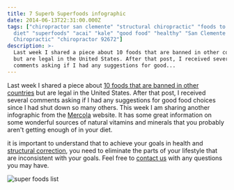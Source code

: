 ```yaml
---
title: 7 Superb Superfoods infographic
date: 2014-06-13T22:31:00.000Z
tags: ["chiropractor san clemente" "structural chiropractic" "foods to add to
  diet" "superfoods" "acai" "kale" "good food" "healthy" "San Clemente
  Chiropractic" "chiropractor 92672"]
description: >-
  Last week I shared a piece about 10 foods that are banned in other countries
  but are legal in the United States. After that post, I received several
  comments asking if I had any suggestions for good...
---
```

Last week I shared a piece about [10 foods that are banned in other countries](10-banned-food-items-americans-should-stop-eating.html "banned foods") but are legal in the United States. After that post, I received several comments asking if I had any suggestions for good food choices since I had shut down so many others. This week I am sharing another infographic from the [Mercola](http://www.mercola.com/infographics/superfoods.htm "mercola") website. It has some great information on some wonderful sources of natural vitamins and minerals that you probably aren't getting enough of in your diet.

it is important to understand that to achieve your goals in health and [](<>)[structural correction](../why-structural-chiropractic.html "structural correction"), you need to eliminate the parts of your lifestyle that are inconsistent with your goals. Feel free to [](<>)[contact us](../ask-doctor.html "contact us") with any questions you may have.

![super foods list](img/superfoods.jpg "super foods list")